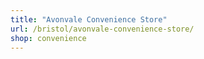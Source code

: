 ```yaml
---
title: "Avonvale Convenience Store"
url: /bristol/avonvale-convenience-store/
shop: convenience
---
```

